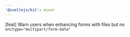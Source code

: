 ```yaml
---
'@sveltejs/kit': minor
---
```


[feat] Warn users when enhancing forms with files but no `enctype="multipart/form-data"`
